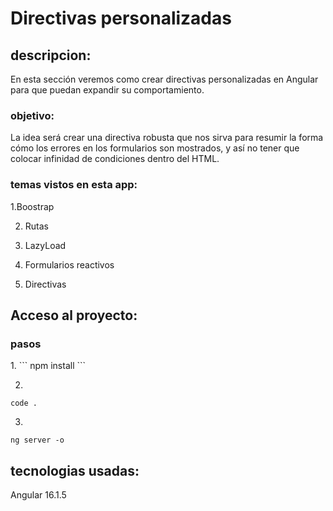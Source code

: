# Directivas personalizadas

## descripcion:
<p>
En esta sección veremos como crear directivas personalizadas en Angular para que puedan expandir su comportamiento.
</p>

### objetivo:
<p>
La idea será crear una directiva robusta que nos sirva para resumir la forma cómo los errores en los formularios son mostrados, y así no tener que colocar infinidad de condiciones dentro del HTML.
</p>

### temas vistos en esta app:
<p>
1.Boostrap

2. Rutas

3. LazyLoad 

4. Formularios reactivos

5. Directivas




</p>

## Acceso al proyecto:
### pasos
<p>
1.
```
npm install
```

2.
```
code .
``` 

3.
```
ng server -o
``` 
</p>

## tecnologias usadas:
<p>
Angular 16.1.5
</p>
